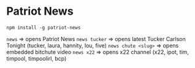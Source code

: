 # Patriot News

`npm install -g patriot-news`

`news` => opens Patriot News
`news tucker` => opens latest Tucker Carlson Tonight (tucker, laura, hannity, lou, five)
`news chute <slug>` => opens embedded bitchute video
`news x22` => opens x22 channel (x22, ipot, tim, timpool, timpoolirl, bcp)
